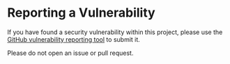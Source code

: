 # Reporting a Vulnerability

If you have found a security vulnerability within this project, please use the [GitHub vulnerability reporting tool](https://github.com/obelisk/rustica/security/advisories) to submit it.

Please do not open an issue or pull request.
